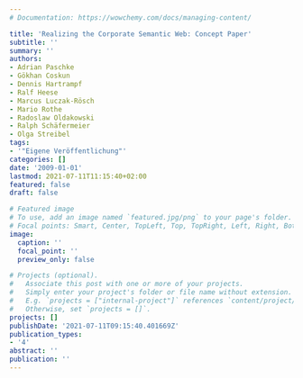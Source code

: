 ```yaml
---
# Documentation: https://wowchemy.com/docs/managing-content/

title: 'Realizing the Corporate Semantic Web: Concept Paper'
subtitle: ''
summary: ''
authors:
- Adrian Paschke
- Gökhan Coskun
- Dennis Hartrampf
- Ralf Heese
- Marcus Luczak-Rösch
- Mario Rothe
- Radoslaw Oldakowski
- Ralph Schäfermeier
- Olga Streibel
tags:
- '"Eigene Veröffentlichung"'
categories: []
date: '2009-01-01'
lastmod: 2021-07-11T11:15:40+02:00
featured: false
draft: false

# Featured image
# To use, add an image named `featured.jpg/png` to your page's folder.
# Focal points: Smart, Center, TopLeft, Top, TopRight, Left, Right, BottomLeft, Bottom, BottomRight.
image:
  caption: ''
  focal_point: ''
  preview_only: false

# Projects (optional).
#   Associate this post with one or more of your projects.
#   Simply enter your project's folder or file name without extension.
#   E.g. `projects = ["internal-project"]` references `content/project/deep-learning/index.md`.
#   Otherwise, set `projects = []`.
projects: []
publishDate: '2021-07-11T09:15:40.401669Z'
publication_types:
- '4'
abstract: ''
publication: ''
---
```

